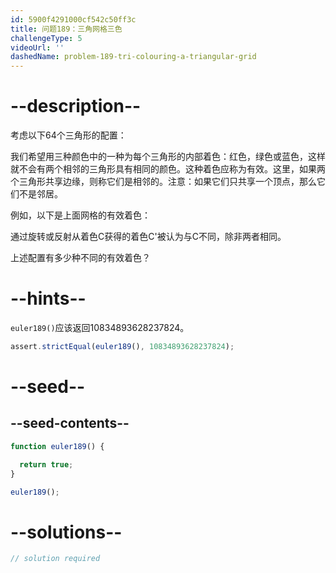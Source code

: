 ```yaml
---
id: 5900f4291000cf542c50ff3c
title: 问题189：三角网格三色
challengeType: 5
videoUrl: ''
dashedName: problem-189-tri-colouring-a-triangular-grid
---
```


# --description--

考虑以下64个三角形的配置：

我们希望用三种颜色中的一种为每个三角形的内部着色：红色，绿色或蓝色，这样就不会有两个相邻的三角形具有相同的颜色。这种着色应称为有效。这里，如果两个三角形共享边缘，则称它们是相邻的。注意：如果它们只共享一个顶点，那么它们不是邻居。

例如，以下是上面网格的有效着色：

通过旋转或反射从着色C获得的着色C'被认为与C不同，除非两者相同。

上述配置有多少种不同的有效着色？

# --hints--

`euler189()`应该返回10834893628237824。

```js
assert.strictEqual(euler189(), 10834893628237824);
```

# --seed--

## --seed-contents--

```js
function euler189() {

  return true;
}

euler189();
```

# --solutions--

```js
// solution required
```

